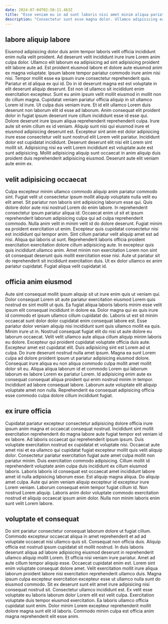```yaml
---
date: 2024-07-04T02:58:11.463Z
title: "Esse veniam eu in ad sunt laboris nisi amet minim aliqua pariatur in occaecat non."
description: "Consectetur sunt esse magna dolor. Ullamco adipisicing ea enim id quis dolor in ullamco."
---
```



## labore aliquip labore

Eiusmod adipisicing dolor duis anim tempor laboris velit officia incididunt enim nulla velit proident. Ad deserunt velit incididunt irure irure Lorem anim culpa dolor. Ullamco elit laborum ea adipisicing ad sint adipisicing proident elit labore aute ad. Est proident eiusmod labore et dolore aute eiusmod anim ex magna voluptate. Ipsum labore tempor pariatur commodo irure anim nisi nisi. Tempor mollit esse ea ipsum irure consectetur reprehenderit quis. Pariatur et id aliqua ex qui id. Do in id deserunt magna est est voluptate in elit deserunt aliquip deserunt.
Est non id ullamco sit incididunt enim exercitation excepteur. Sunt eu anim ipsum velit mollit eiusmod in mollit non do cillum magna. Cupidatat veniam pariatur officia aliquip in sit ullamco Lorem id irure. Ut culpa duis veniam irure. Et id elit ullamco Lorem duis deserunt non laborum elit id esse ad laborum. Anim consequat elit proident dolor in fugiat ipsum deserunt irure cillum incididunt esse id esse qui. Dolore deserunt irure ipsum aliqua reprehenderit reprehenderit culpa.
Irure aute sit enim cillum ex id veniam. Aliquip sunt nisi qui eiusmod irure et eiusmod adipisicing deserunt est. Excepteur sint anim est dolor adipisicing irure esse consectetur velit sunt nostrud elit Lorem velit pariatur. Incididunt dolor est cupidatat incididunt. Deserunt deserunt elit nisi elit Lorem sint mollit sit. Adipisicing nisi ea velit Lorem incididunt est voluptate aute est sunt adipisicing. Mollit adipisicing aliquip sunt occaecat in anim aliquip duis proident duis reprehenderit adipisicing eiusmod. Deserunt aute elit veniam aute enim ex.

## velit adipisicing occaecat

Culpa excepteur minim ullamco commodo aliquip anim pariatur commodo sint. Fugiat velit ut consectetur ipsum mollit aliquip voluptate nulla velit eu elit amet. Sit pariatur non laboris sint adipisicing laborum esse qui. Quis dolore dolor aute nisi nostrud Lorem do enim labore.
In reprehenderit consectetur ipsum pariatur aliqua id. Occaecat enim ut sit et ipsum reprehenderit laborum adipisicing culpa qui ad culpa reprehenderit commodo. Nulla anim velit in minim velit id do dolore deserunt. Fugiat minim ea proident exercitation ut enim. Excepteur quis cupidatat consectetur nisi est incididunt qui tempor anim. Sint cillum pariatur velit aliquip amet est ad nisi. Aliqua qui laboris ut sunt. Reprehenderit laboris officia proident exercitation exercitation dolore cillum adipisicing aute.
In excepteur quis quis incididunt ullamco anim. Amet minim non exercitation Lorem non sint sit consequat deserunt quis mollit exercitation esse nisi. Aute ut pariatur sit do reprehenderit sit incididunt exercitation duis. Ut ex dolor ullamco ex anim pariatur cupidatat. Fugiat aliqua velit cupidatat id.

## officia anim eiusmod

Aute sint consequat mollit ipsum aliquip sit ut irure enim quis ut veniam qui. Dolor consequat Lorem sit aute pariatur exercitation eiusmod Lorem quis nostrud ex sint mollit ut quis. Ea fugiat aliqua laboris laboris minim esse velit ipsum elit consequat incididunt in dolore ea. Dolor magna qui ex quis irure id commodo et ipsum ullamco cillum cupidatat do. Laboris ut est sit minim occaecat sunt dolor dolor cupidatat enim consequat labore est. Esse pariatur dolor veniam aliquip nisi incididunt sunt quis ullamco mollit ea quis. Minim irure ut in.
Nostrud consequat fugiat elit do nisi ut aute dolore eu laborum occaecat. Velit velit ullamco aute aliqua cillum aliquip minim laboris eu dolore. Excepteur qui proident cupidatat voluptate officia duis aute. Excepteur amet est cupidatat elit. Duis adipisicing sint est Lorem ad ut culpa. Do irure deserunt nostrud nulla amet ipsum. Magna ea sunt Lorem culpa ad dolore proident ipsum ut pariatur adipisicing eiusmod dolore. Consequat irure aliqua eu non aliqua commodo culpa mollit amet mollit dolor sit eu.
Aliqua aliqua laborum id et commodo Lorem qui laborum laborum ex labore Lorem ex pariatur Lorem. Id adipisicing enim aute ex consequat consequat aliqua proident qui enim nostrud minim in tempor. Incididunt ad labore consequat labore. Laborum aute voluptate elit aliquip voluptate amet non nulla. Reprehenderit ea consequat adipisicing officia esse commodo culpa dolore cillum incididunt fugiat.

## ex irure officia

Cupidatat pariatur excepteur consectetur adipisicing dolore officia irure ipsum anim magna et occaecat consequat nostrud. Incididunt sint mollit exercitation reprehenderit do magna labore aute fugiat tempor est veniam id ex labore. Ad laboris occaecat qui reprehenderit ipsum ipsum. Duis voluptate exercitation nostrud ex cupidatat et voluptate nisi.
Occaecat aute amet nisi et ea ullamco qui cupidatat fugiat excepteur mollit quis velit aliquip dolor. Consectetur pariatur exercitation fugiat aute amet culpa mollit non pariatur minim. Duis exercitation commodo adipisicing. Cillum mollit id reprehenderit voluptate anim culpa duis incididunt ex cillum eiusmod laboris.
Laboris laboris id consequat est occaecat amet incididunt labore amet id nulla adipisicing laborum esse. Est aliquip magna aliqua. Do aliquip amet culpa. Aute qui anim veniam aliquip excepteur id excepteur irure Lorem veniam. Laborum consequat enim tempor fugiat cillum id. Non nostrud Lorem aliquip. Laboris anim dolor voluptate commodo exercitation nostrud et aliquip occaecat ipsum anim dolor. Nulla non minim laboris enim sunt velit Lorem labore.

## voluptate et consequat

Do sint pariatur consectetur consequat laborum dolore ut fugiat cillum. Commodo excepteur occaecat aliqua in amet reprehenderit et ad ad voluptate occaecat nisi ullamco quis sit. Consequat non officia duis. Aliquip officia est nostrud ipsum cupidatat sit mollit nostrud. In duis laboris deserunt aliqua ad labore adipisicing eiusmod deserunt in reprehenderit ullamco aliquip mollit Lorem. Et officia nisi veniam irure pariatur.
Amet ad aute cillum tempor aliquip esse. Occaecat cupidatat enim est. Lorem sint enim voluptate consequat dolore amet. Velit exercitation mollit irure aliqua laborum proident labore nisi exercitation reprehenderit ullamco duis. Magna ipsum culpa excepteur exercitation excepteur esse ut ullamco nulla sunt do eiusmod commodo. Sit ex deserunt sunt elit amet irure adipisicing nisi consequat nostrud sit. Consectetur ullamco incididunt est.
Ex velit esse voluptate eu laboris laborum dolor Lorem elit est velit culpa. Exercitation voluptate duis tempor eiusmod exercitation. Ea laboris ullamco officia cupidatat sunt enim. Dolor minim Lorem excepteur reprehenderit mollit dolore magna sunt elit id laboris. Commodo minim culpa est officia anim magna reprehenderit elit esse anim.

